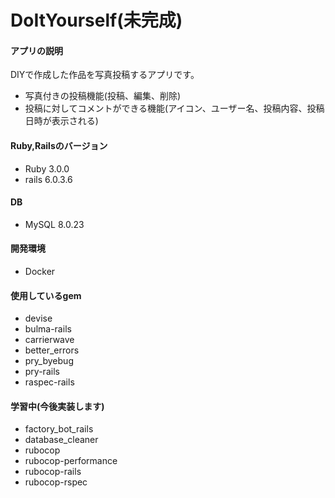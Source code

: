 # DoItYourself(未完成)

#### アプリの説明 
DIYで作成した作品を写真投稿するアプリです。
- 写真付きの投稿機能(投稿、編集、削除)
- 投稿に対してコメントができる機能(アイコン、ユーザー名、投稿内容、投稿日時が表示される)

#### Ruby,Railsのバージョン
- Ruby 3.0.0
- rails 6.0.3.6

#### DB 
- MySQL 8.0.23

#### 開発環境
- Docker

#### 使用しているgem 
- devise
- bulma-rails
- carrierwave
- better_errors
- pry_byebug
- pry-rails
- raspec-rails
#### 学習中(今後実装します)
- factory_bot_rails
- database_cleaner
- rubocop
- rubocop-performance
- rubocop-rails
- rubocop-rspec
